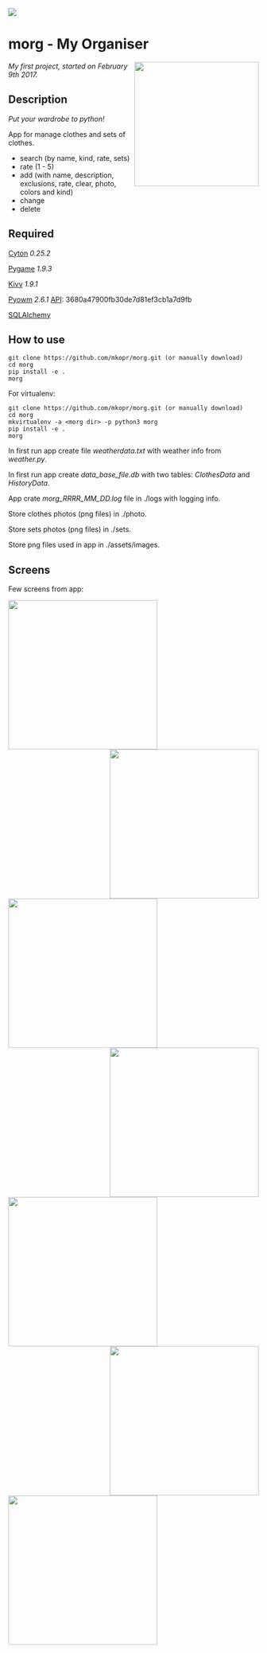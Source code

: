 <img aligh="left" src="https://camo.githubusercontent.com/c2ed0c1d8ac1a5ebbe7281923d42b50b7962912c/68747470733a2f2f696d672e736869656c64732e696f2f62616467652f707974686f6e2d332e362d626c75652e737667"/>


morg - My Organiser
===================
<img align="right" height="250" src="http://i.imgur.com/0yPtcWq.png"/>

_My first project, started on February 9th 2017._


Description
-----------
_Put your wardrobe to python!_


App for manage clothes and sets of clothes. 
 - search (by name, kind, rate, sets)
 - rate (1 - 5)
 - add (with name, description, exclusions, rate, clear, photo, colors and kind)
 - change
 - delete 


Required
--------

[Cyton](http://cython.org/)	  _0.25.2_

[Pygame](https://www.pygame.org/)  _1.9.3_

[Kivy](https://kivy.org/)    _1.9.1_

[Pyowm](https://github.com/csparpa/pyowm)   _2.6.1_     [API](https://home.openweathermap.org/): 3680a47900fb30de7d81ef3cb1a7d9fb

[SQLAlchemy](https://sqlalchemy.org)

How to use
----------

    git clone https://github.com/mkopr/morg.git (or manually download)
    cd morg
    pip install -e .
    morg
    
    
For virtualenv:

    git clone https://github.com/mkopr/morg.git (or manually download)
    cd morg
    mkvirtualenv -a <morg dir> -p python3 morg
    pip install -e .
    morg


    
In first run app create file _weatherdata.txt_ with weather info from _weather.py_.

In first run app create _data_base_file.db_ with two tables: _ClothesData_ and _HistoryData_.

App crate _morg_RRRR_MM_DD.log_ file in ./logs with logging info. 

Store clothes photos (png files) in ./photo.

Store sets photos (png files) in ./sets.

Store png files used in app in ./assets/images.


Screens
-------
Few screens from app:


<img align="left" height="300" src="http://i.imgur.com/ch37U7V.png"/>
<img align="right" height="300" src="http://i.imgur.com/CQRaV82.png"/>

<img align="left" height="300" src="http://i.imgur.com/PQldAEC.png"/>
<img align="right" height="300" src="http://i.imgur.com/WIN5qXO.png"/>

<img align="left" height="300" src="http://i.imgur.com/yok3Pf2.png"/>
<img align="right" height="300" src="http://i.imgur.com/tcJbgRt.png"/>

<img align="left" height="300" src="http://i.imgur.com/fqVybrJ.png"/>
